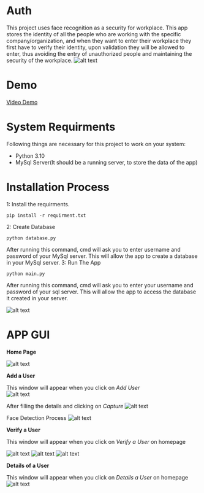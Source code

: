 # Auth
This project uses face recognition as a security for workplace. This app stores the identity of all the people who are working with the specific company/organization, and when they want to enter their workplace they first have to verify their identity, upon validation they will be allowed to enter, thus avoiding the entry of unauthorized people and maintaining the security of the workplace.
![alt text](https://github.com/rhyths08/Auth/blob/main/icon.png)
# Demo
[Video Demo]()
# System Requirments
Following things are necessary for this project to work on your system:
- Python 3.10
- MySql Server(It should be a running server, to store the data of the app)
# Installation Process
1: Install the requirments.
```
pip install -r requirment.txt
```
2: Create Database
```
python database.py
```
After running this command, cmd will ask you to enter username and password of your MySql server. This will allow the app to create a database in your MySql server.
3: Run The App
```
python main.py
```
After running this command, cmd will ask you to enter your username and password of your sql server. This will allow the app to access the database it created in your server.

![alt text](https://github.com/rhyths08/Auth/blob/main/pictures/1.png)
# APP GUI
**Home Page**

![alt text](https://github.com/rhyths08/Auth/blob/main/pictures/2.png)

**Add a User**

This window will appear when you click on *Add User*  
![alt text](https://github.com/rhyths08/Auth/blob/main/pictures/3.png)

After filling the details and clicking on *Capture*
![alt text](https://github.com/rhyths08/Auth/blob/main/pictures/4.png)

Face Detection Process
![alt text](https://github.com/rhyths08/Auth/blob/main/pictures/5.png)

**Verify a User**

This window will appear when you click on *Verify a User* on homepage

![alt text](https://github.com/rhyths08/Auth/blob/main/pictures/7.png)
![alt text](https://github.com/rhyths08/Auth/blob/main/pictures/8.png)
![alt text](https://github.com/rhyths08/Auth/blob/main/pictures/9.png)

**Details of a User**

This window will appear when you click on *Details a User* on homepage
![alt text](https://github.com/rhyths08/Auth/blob/main/pictures/10.png)
